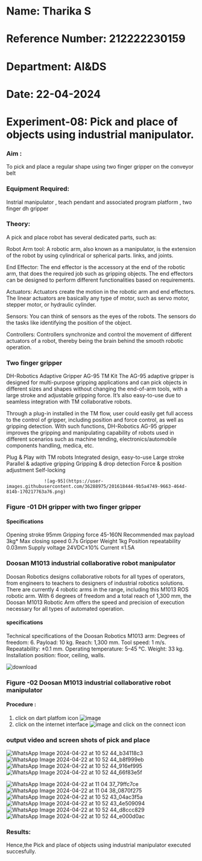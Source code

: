 # Name: Tharika S
# Reference Number: 212222230159
# Department: AI&DS
# Date: 22-04-2024
# Experiment-08: Pick and place of objects using industrial manipulator.

### Aim :
To pick and place a regular shape using two finger gripper on the conveyor belt 
### Equipment Required: 
Instrial manipulator , teach pendant and associated program platform , two finger dh gripper 
      
### Theory: 

A pick and place robot has several dedicated parts, such as:

Robot Arm tool: A robotic arm, also known as a manipulator, is the extension of the robot by using cylindrical or spherical parts. links, and joints.

End Effector: The end effector is the accessory at the end of the robotic arm, that does the required job such as gripping objects. The end effectors can be designed to perform different functionalities based on requirements.

Actuators: Actuators create the motion in the robotic arm and end effectors. The linear actuators are basically any type of motor, such as servo motor, stepper motor, or hydraulic cylinder.

Sensors: You can think of sensors as the eyes of the robots. The sensors do the tasks like identifying the position of the object.

Controllers: Controllers synchronize and control the movement of different actuators of a robot, thereby being the brain behind the smooth robotic operation.


### Two finger gripper 

DH-Robotics
Adaptive Gripper AG-95 TM Kit
The AG-95 adaptive gripper is designed for multi-purpose gripping applications and can pick objects in different sizes and shapes without changing the end-of-arm tools, with a large stroke and adjustable gripping force. It’s also easy-to-use due to seamless integration with TM collaborative robots.

Through a plug-in installed in the TM flow, user could easily get full access to the control of gripper, including position and force control, as well as gripping detection. With such functions, DH-Robotics AG-95 gripper improves the gripping and manipulating capability of robots used in different scenarios such as machine tending, electronics/automobile components handling, medica, etc.

Plug & Play with TM robots
Integrated design, easy-to-use
Large stroke
Parallel & adaptive gripping
Gripping & drop detection
Force & position adjustment
Self-locking

                  ![ag-95](https://user-images.githubusercontent.com/36288975/201618444-9b5a4749-9663-464d-814b-170217763a76.png)
### Figure -01 DH gripper with two finger gripper 

#### Specifications

Opening stroke	95mm
Gripping force 	45-160N
Recommended max payload	3kg*
Max closing speed	0.7s
Gripper Weight	1kg
Position repeatability	0.03mm
Supply voltage	24VDC±10%
Current	≤1.5A



### Doosan M1013 industrial collaborative robot manipulator 
Doosan Robotics designs collaborative robots for all types of operators, from engineers to teachers to designers of industrial robotics solutions. There are currently 4 robotic arms in the range, including this M1013 ROS robotic arm. With 6 degrees of freedom and a total reach of 1,300 mm, the Doosan M1013 Robotic Arm offers the speed and precision of execution necessary for all types of automated operation.

#### specifications 
Technical specifications of the Doosan Robotics M1013 arm:
Degrees of freedom: 6.
Payload: 10 kg.
Reach: 1,300 mm.
Tool speed: 1 m/s.
Repeatability: ±0.1 mm.
Operating temperature: 5–45 °C.
Weight: 33 kg.
Installation position: floor, ceiling, walls.



![download](https://user-images.githubusercontent.com/36288975/201624230-89cc83ff-cecd-49ea-84c6-c67066e9d157.jpg)

### Figure -02 Doosan M1013 industrial collaborative robot manipulator 

#### Procedure : 

1. click on dart platfom icon ![image](https://user-images.githubusercontent.com/36288975/201621038-f1248586-5c20-40fd-8a74-68c7d8b44939.png)
2. click on the internet interface 
![image](https://user-images.githubusercontent.com/36288975/201621235-3b8b46a9-3c19-4207-9ea2-6a7954eb6135.png)
and click on the connect icon 


















### output video and screen shots of pick and place 

![WhatsApp Image 2024-04-22 at 10 52 44_b34118c3](https://github.com/AshwinAkash24/Experiment-08-Pick-and-place-of-objects-using-industrial-manipulator-/assets/144979248/f3b1bccf-3b0e-4ae1-b140-c78cdd84f760)
![WhatsApp Image 2024-04-22 at 10 52 44_b8f999eb](https://github.com/AshwinAkash24/Experiment-08-Pick-and-place-of-objects-using-industrial-manipulator-/assets/144979248/d32183c3-2ac0-4b0c-b084-c0d618b6e4e3)
![WhatsApp Image 2024-04-22 at 10 52 44_916ef995](https://github.com/AshwinAkash24/Experiment-08-Pick-and-place-of-objects-using-industrial-manipulator-/assets/144979248/c3ef86f0-95dc-4f7d-bc00-7d8142a11d87)
![WhatsApp Image 2024-04-22 at 10 52 44_66f83e5f](https://github.com/AshwinAkash24/Experiment-08-Pick-and-place-of-objects-using-industrial-manipulator-/assets/144979248/544394d2-2591-46f5-9dd6-b4e12b053f5d)


![WhatsApp Image 2024-04-22 at 11 04 37_79ffc7ce](https://github.com/AshwinAkash24/Experiment-08-Pick-and-place-of-objects-using-industrial-manipulator-/assets/144979248/48fb0bed-2189-4d85-b845-544324bb597f)
![WhatsApp Image 2024-04-22 at 11 04 38_0870f275](https://github.com/AshwinAkash24/Experiment-08-Pick-and-place-of-objects-using-industrial-manipulator-/assets/144979248/89c0d937-cc43-4ef3-a878-4bc589dbfb30)
![WhatsApp Image 2024-04-22 at 10 52 43_04ac3f5a](https://github.com/AshwinAkash24/Experiment-08-Pick-and-place-of-objects-using-industrial-manipulator-/assets/144979248/57b98911-d1ca-4c24-9e12-310227c712da)
![WhatsApp Image 2024-04-22 at 10 52 43_4e509094](https://github.com/AshwinAkash24/Experiment-08-Pick-and-place-of-objects-using-industrial-manipulator-/assets/144979248/52555d99-2aa6-46c2-b082-e34927906d0c)
![WhatsApp Image 2024-04-22 at 10 52 44_d8ccc829](https://github.com/AshwinAkash24/Experiment-08-Pick-and-place-of-objects-using-industrial-manipulator-/assets/144979248/bd1e6c90-43e3-42d4-a496-66275815c2dc)
![WhatsApp Image 2024-04-22 at 10 52 44_e000d0ac](https://github.com/AshwinAkash24/Experiment-08-Pick-and-place-of-objects-using-industrial-manipulator-/assets/144979248/35ab16db-2870-45ea-b45e-ac9395033d64)



### Results:
Hence,the Pick and place of objects using industrial manipulator executed succesfully.






